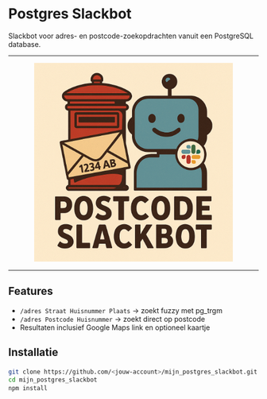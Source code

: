 # Postgres Slackbot

Slackbot voor adres- en postcode-zoekopdrachten vanuit een PostgreSQL database.

---

<p align="center">
<img src="image/postcode1234ab.png" alt="BTOP" width="400" height="400"/>  
</p>

---

## Features
- `/adres Straat Huisnummer Plaats` → zoekt fuzzy met pg_trgm
- `/adres Postcode Huisnummer` → zoekt direct op postcode
- Resultaten inclusief Google Maps link en optioneel kaartje

## Installatie
```bash
git clone https://github.com/<jouw-account>/mijn_postgres_slackbot.git
cd mijn_postgres_slackbot
npm install
